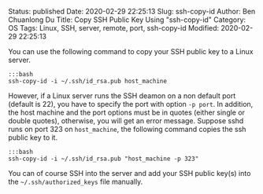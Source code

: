Status: published
Date: 2020-02-29 22:25:13
Slug: ssh-copy-id
Author: Ben Chuanlong Du
Title: Copy SSH Public Key Using "ssh-copy-id"
Category: OS
Tags: Linux, SSH, server, remote, port, ssh-copy-id
Modified: 2020-02-29 22:25:13

You can use the following command to copy your SSH public key to a Linux server.

    :::bash
    ssh-copy-id -i ~/.ssh/id_rsa.pub host_machine

However, 
if a Linux server runs the SSH deamon on a non default port (default is 22), 
you have to specify the port with option `-p port`. 
In addition, 
the host machine and the port options must be in quotes 
(either single or double quotes), 
otherwise, 
you will get an error message.
Suppose sshd runs on port 323 on `host_machine`, 
the following command copies the ssh public key to it. 

    :::bash
    ssh-copy-id -i ~/.ssh/id_rsa.pub "host_machine -p 323"

You can of course SSH into the server 
and add your SSH public key(s) into the `~/.ssh/authorized_keys` file manually.
